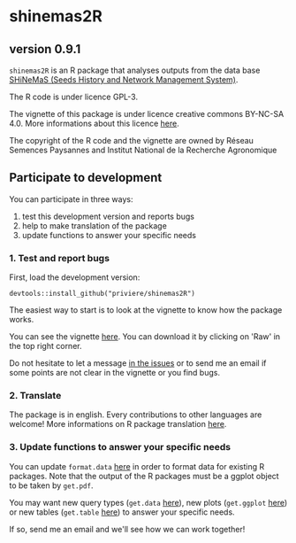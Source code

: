 # shinemas2R
## version 0.9.1

`shinemas2R` is an R package that analyses outputs from the data base [SHiNeMaS (Seeds History and Network Management System)](http://moulon.inra.fr/index.php/en/tranverse-team/atelier-de-bioinformatique/projects/181). 

The R code is under licence GPL-3.

The vignette of this package is under licence creative commons BY-NC-SA 4.0. 
More informations about this licence [here](http://creativecommons.org/licenses/by-nc-sa/4.0/).

The copyright of the R code and the vignette are owned by Réseau Semences Paysannes and Institut National de la Recherche Agronomique


## Participate to development

You can participate in three ways:

1. test this development version and reports bugs
2. help to make translation of the package
3. update functions to answer your specific needs

### 1. Test and report bugs

First, load the development version:

  `
  devtools::install_github("priviere/shinemas2R")
  `

The easiest way to start is to look at the vignette to know how the package works.

You can see the vignette [here](https://github.com/priviere/shinemas2R/blob/master/vignettes/shinemas2R.pdf). You can download it by clicking on 'Raw' in the top right corner.

Do not hesitate to let a message [in the issues](https://github.com/priviere/shinemas2R/issues) or to send me an email if some points are not clear in the vignette or you find bugs.


### 2. Translate

The package is in english. 
Every contributions to other languages are welcome!
More informations on R package translation [here](http://developer.r-project.org/Translations30.html).

### 3. Update functions to answer your specific needs
You can update `format.data` [here](https://github.com/priviere/shinemas2R/blob/master/R/format.data.R) in order to format data for existing R packages.
Note that the output of the R packages must be a ggplot object to be taken by `get.pdf`.

You may want new query types (`get.data` [here](https://github.com/priviere/shinemas2R/blob/master/R/get.data.R)), 
new plots (`get.ggplot` [here](https://github.com/priviere/shinemas2R/blob/master/R/get.ggplot.R)) or 
new tables (`get.table` [here](https://github.com/priviere/shinemas2R/blob/master/R/get.table.R)) 
to answer your specific needs.

If so, send me an email and we'll see how we can work together!

